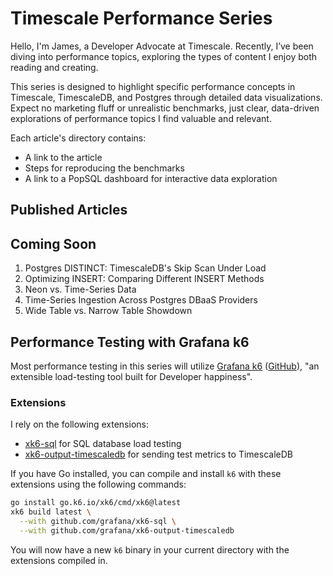 # Timescale Performance Series

Hello, I'm James, a Developer Advocate at Timescale. Recently, I’ve been diving into performance topics, exploring the types of content I enjoy both reading and creating.

This series is designed to highlight specific performance concepts in Timescale, TimescaleDB, and Postgres through detailed data visualizations. Expect no marketing fluff or unrealistic benchmarks, just clear, data-driven explorations of performance topics I find valuable and relevant.

Each article's directory contains:
- A link to the article
- Steps for reproducing the benchmarks
- A link to a PopSQL dashboard for interactive data exploration 

## Published Articles

## Coming Soon
1. Postgres DISTINCT: TimescaleDB's Skip Scan Under Load
2. Optimizing INSERT: Comparing Different INSERT Methods
3. Neon vs. Time-Series Data
4. Time-Series Ingestion Across Postgres DBaaS Providers
5. Wide Table vs. Narrow Table Showdown

## Performance Testing with Grafana k6

Most performance testing in this series will utilize [Grafana k6](https://k6.io/) ([GitHub](https://github.com/grafana/k6)),  "an extensible load-testing tool built for Developer happiness". 

### Extensions
I rely on the following extensions:
- [xk6-sql](https://github.com/grafana/xk6-sql) for SQL database load testing
- [xk6-output-timescaledb](https://github.com/grafana/xk6-output-timescaledb) for sending test metrics to TimescaleDB

If you have Go installed, you can compile and install `k6` with these extensions using the following commands:

```bash
go install go.k6.io/xk6/cmd/xk6@latest
xk6 build latest \
  --with github.com/grafana/xk6-sql \
  --with github.com/grafana/xk6-output-timescaledb
```

You will now have a new `k6` binary in your current directory with the extensions compiled in.


